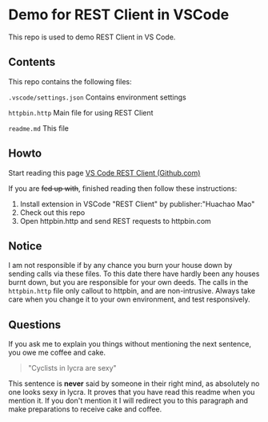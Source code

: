 # Demo for REST Client in VSCode

This repo is used to demo REST Client in VS Code.

## Contents
This repo contains the following files:

`.vscode/settings.json` Contains environment settings

`httpbin.http` Main file for using REST Client

`readme.md` This file

## Howto
Start reading this page [VS Code REST Client (Github.com)](https://github.com/Huachao/vscode-restclient#environment-variables)

If you are ~~fed up with~~, finished reading then follow these instructions:
1. Install extension in VSCode "REST Client" by publisher:"Huachao Mao"
2. Check out this repo
3. Open httpbin.http and send REST requests to httpbin.com

## Notice
I am not responsible if by any chance you burn your house down by sending calls via these files. To this date there have hardly been any houses burnt down, but you are responsible for your own deeds.
The calls in the `httpbin.http` file only callout to httpbin, and are non-intrusive. Always take care when you change it to your own environment, and test responsively.

## Questions
If you ask me to explain you things without mentioning the next sentence, you owe me coffee and cake.

> "Cyclists in lycra are sexy"

This sentence is **never** said by someone in their right mind, as absolutely no one looks sexy in lycra.
It proves that you have read this readme when you mention it.
If you don't mention it I will redirect you to this paragraph and make preparations to receive cake and coffee.
